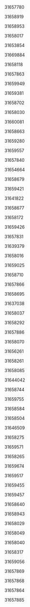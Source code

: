 31657780

31658919

31658953

31658017

31653854

31669884

31658118

31657863

31659949

31659381

31658702

31658030

31660081

31658663

31659280

31659557

31657840

31654664

31658679

31659421

31641822

31658677

31658172

31659426

31657831

31639379

31658016

31659025

31658710

31657866

31658695

31637038

31658037

31658292

31657886

31658070

31656261

31658261

31658085

31644042

31658744

31659755

31658584

31658504

31646509

31658275

31659571

31658265

31659674

31659517

31659455

31659457

31658640

31658943

31658029

31658049

31658040

31658317

31659056

31657869

31657868

31657864

31657885

